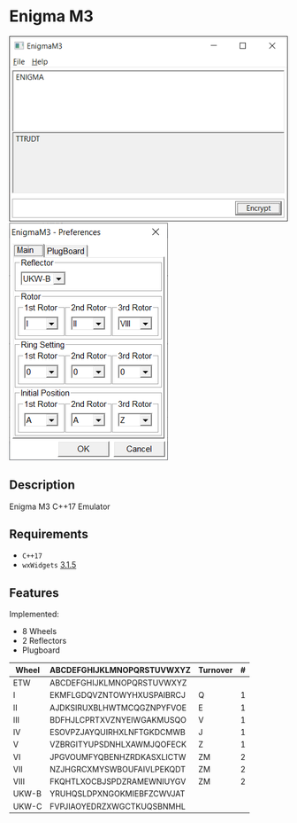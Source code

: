 # Enigma M3
![Screenshot](https://github.com/KaseyJenkins/EnigmaM3/blob/master/.github/EnigmaM3-screenshot.png)
![Screenshot](https://github.com/KaseyJenkins/EnigmaM3/blob/master/.github/EnigmaM3-Preferences-screenshot.png)
## Description

Enigma M3 C++17 Emulator

## Requirements
* `C++17`
* `wxWidgets` [3.1.5](https://github.com/wxWidgets/wxWidgets/releases/tag/v3.1.5)

## Features
Implemented:  
* 8 Wheels
* 2 Reflectors
* Plugboard

| Wheel    | ABCDEFGHIJKLMNOPQRSTUVWXYZ |    Turnover     | # |
| ---------|----------------------------|-----------------|---|
|   ETW    | ABCDEFGHIJKLMNOPQRSTUVWXYZ |                 |   |
|   I      | EKMFLGDQVZNTOWYHXUSPAIBRCJ |        Q        | 1 |  
|   II     | AJDKSIRUXBLHWTMCQGZNPYFVOE |        E        | 1 |
|   III    | BDFHJLCPRTXVZNYEIWGAKMUSQO |        V        | 1 |
|   IV     | ESOVPZJAYQUIRHXLNFTGKDCMWB |        J        | 1 |
|   V      | VZBRGITYUPSDNHLXAWMJQOFECK |        Z        | 1 |
|   VI     | JPGVOUMFYQBENHZRDKASXLICTW |        ZM       | 2 |
|   VII    | NZJHGRCXMYSWBOUFAIVLPEKQDT |        ZM       | 2 |
|   VIII   | FKQHTLXOCBJSPDZRAMEWNIUYGV |        ZM       | 2 |
|   UKW-B  | YRUHQSLDPXNGOKMIEBFZCWVJAT |                 |   |
|   UKW-C  | FVPJIAOYEDRZXWGCTKUQSBNMHL |                 |   |